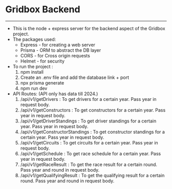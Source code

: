 <h1>Gridbox Backend</h1>
<hr/>
<p>
<ul>
<li>This is the node + express server for the backend aspect of the Gridbox project. </li>
<li>The packages used:
    <ul>
    <li>Express - for creating a web server</li>
    <li>Prisma - ORM to abstract the DB layer</li>
    <li>CORS - for Cross origin requests</li>
    <li>Helmet - for security</li>
    </ul>
</li>
<li>To run the project : 
    <ol>
    <li>npm install</li>
    <li>Create an .env file and add the database link + port</li>
    <li>npx prisma generate</li>
    <li>npm run dev</li>
    </ol>
</li>
<li>API Routes: (API only has data till 2024.)
    <ol>
    <li>/api/v1/getDrivers : To get drivers for a certain year. Pass year in request body.</li>
    <li>/api/v1/getConstructors : To get constructors for a certain year. Pass year in request body.</li>
    <li>/api/v1/getDriverStandings : To get driver standings for a certain year. Pass year in request body.</li>
    <li>/api/v1/getConstructorStandings : To get constructor standings for a certain year. Pass year in request body.</li>
    <li>/api/v1/getCircuits : To get circuits for a certain year. Pass year in request body.</li>
    <li>/api/v1/getSchedule : To get race schedule for a certain year. Pass year in request body.</li>
    <li>/api/v1/getRaceResult : To get the race result for a certain round. Pass year and round in request body.</li>
    <li>/api/v1/getQualifyingResult : To get the qualifying result for a certain round. Pass year and round in request body.</li>
    </ol>
</li>
</ul>
</p>
